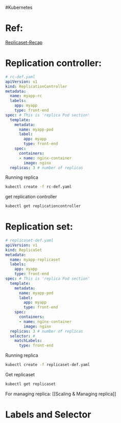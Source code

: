#Kubernetes 
# Ref:
[Replicaset-Recap](https://icenter.udemy.com/course/certified-kubernetes-administrator-with-practice-tests/learn/lecture/14298658#overview)
# Replication controller:
``` YAML
# rc-def.yaml
apiVersion: v1
kind: ReplicationController
metadata:
  name: myapp-rc
  labels:
    app: myapp
    type: front-end
spec: # This is 'replica Pod section'
  template:
    metadata:
      name: myapp-pod
      label:
        app: myapp
        type: front-end
    spec:
      containers:
      - name: nginx-container
        image: nginx
  replicas: 3 # number of replicas
```

Running replica

``` sh
kubectl create -f rc-def.yaml 
```

get replication controller

``` sh
kubectl get replicationcontroller
```

# Replication set:
``` YAML
# replicaset-def.yaml
apiVersion: v1
kind: ReplicaSet
metadata:
  name: myapp-replicaset
  labels:
    app: myapp
    type: front-end
spec: # This is 'replica Pod section'
  template:
    metadata:
      name: myapp-pod
      label:
        app: myapp
        type: front-end
    spec:
      containers:
      - name: nginx-container
        image: nginx
  replicas: 3 # number of replicas
  selector: # 
    matchLabels:
      type: front-end
```

Running replica

``` sh
kubectl create -f replicaset-def.yaml
```

Get replicaset

``` sh
kubectl get replicaset 
```

For managing replica: [[Scaling & Managing replica]]
# Labels and Selector
